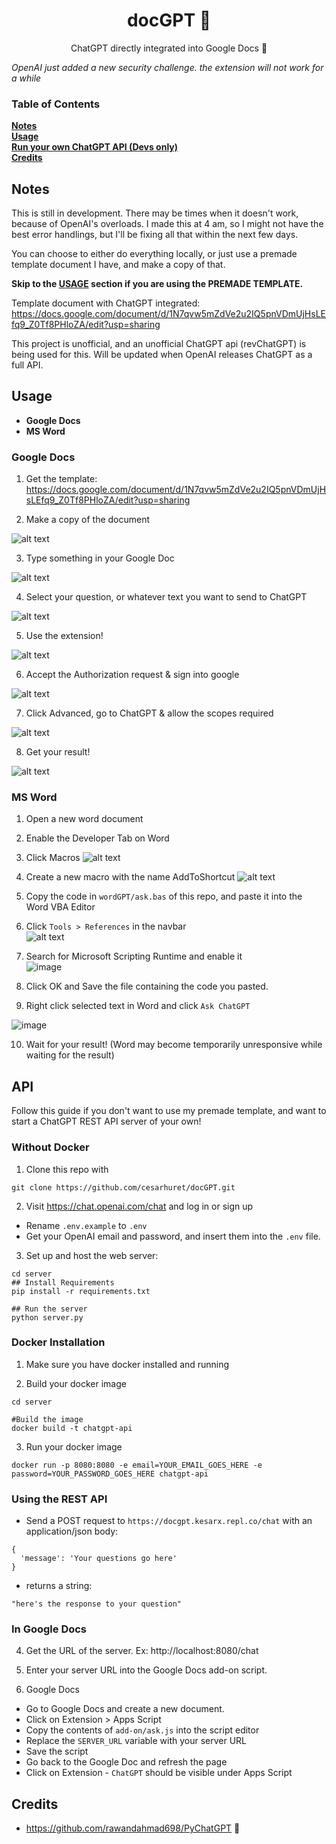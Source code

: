 <h1 align="center">
docGPT 📄
</h1>
<p align="center">
ChatGPT directly integrated into Google Docs 📑
</p>

*OpenAI just added a new security challenge. the extension will not work for a while*

### Table of Contents
**[Notes](#Notes)**<br>
**[Usage](#usage)**<br>
**[Run your own ChatGPT API (Devs only)](#API)**<br>
**[Credits](#credits)**<br>

## Notes

This is still in development. There may be times when it doesn't work, because of OpenAI's overloads. I made this at 4 am, so I might not have the best error handlings, but I'll be fixing all that within the next few days.

You can choose to either do everything locally, or just use a premade template document I have, and make a copy of that.

**Skip to the **[USAGE](#usage)** section if you are using the PREMADE TEMPLATE.**

Template document with ChatGPT integrated: https://docs.google.com/document/d/1N7qvw5mZdVe2u2IQ5pnVDmUjHsLEfq9_Z0Tf8PHloZA/edit?usp=sharing

This project is unofficial, and an unofficial ChatGPT api (revChatGPT) is being used for this. Will be updated when OpenAI releases ChatGPT as a full API.

## Usage

- **Google Docs**<br>
- **MS Word**<br>

### Google Docs

1. Get the template: https://docs.google.com/document/d/1N7qvw5mZdVe2u2IQ5pnVDmUjHsLEfq9_Z0Tf8PHloZA/edit?usp=sharing

2. Make a copy of the document

  ![alt text](https://i.imgur.com/YlWvBEzl.png)

3. Type something in your Google Doc

  ![alt text](https://i.imgur.com/287n0U0l.png)
  
4. Select your question, or whatever text you want to send to ChatGPT
  
  ![alt text](https://i.imgur.com/62tfu0kl.png)

5. Use the extension! 

  ![alt text](https://i.imgur.com/g7w6Qgfl.png)

6. Accept the Authorization request & sign into google

  ![alt text](https://i.imgur.com/LbmKDmpl.png)
  
7. Click Advanced, go to ChatGPT & allow the scopes required

  ![alt text](https://i.imgur.com/D7gzZpal.png)


8. Get your result!

  ![alt text](https://i.imgur.com/MEidlLYl.png)
  
### MS Word

1. Open a new word document

2. Enable the Developer Tab on Word

3. Click Macros
  ![alt text](https://i.imgur.com/946Lupxl.png)

4. Create a new macro with the name AddToShortcut
  ![alt text](https://i.imgur.com/1DSMx78l.png)
  
5. Copy the code in `wordGPT/ask.bas` of this repo, and paste it into the Word VBA Editor

6. Click `Tools > References` in the navbar <br>
  ![alt text](https://i.imgur.com/eiWU4Ecl.png)

7. Search for Microsoft Scripting Runtime and enable it <br>
  ![image](https://user-images.githubusercontent.com/67405604/205881130-c82f1ace-2c06-462e-a196-e7188077e9c5.png)

8. Click OK and Save the file containing the code you pasted.

9. Right click selected text in Word and click `Ask ChatGPT`

![image](https://user-images.githubusercontent.com/67405604/205882403-1fee052b-1a40-45e0-838b-f0c9268611ed.png)

10. Wait for your result! (Word may become temporarily unresponsive while waiting for the result)

## API 

Follow this guide if you don't want to use my premade template, and want to start a ChatGPT REST API server of your own!

### Without Docker

1. Clone this repo with 

  ```
  git clone https://github.com/cesarhuret/docGPT.git
  ```

2. Visit https://chat.openai.com/chat and log in or sign up
  - Rename `.env.example` to `.env`
  - Get your OpenAI email and password, and insert them into the `.env` file. 

3. Set up and host the web server: 

  ```
  cd server
  ## Install Requirements
  pip install -r requirements.txt

  ## Run the server
  python server.py
  ```

### Docker Installation

1. Make sure you have docker installed and running

2. Build your docker image

```
cd server

#Build the image
docker build -t chatgpt-api

```

3. Run your docker image

```
docker run -p 8080:8080 -e email=YOUR_EMAIL_GOES_HERE -e password=YOUR_PASSWORD_GOES_HERE chatgpt-api

```

### Using the REST API

- Send a POST request to `https://docgpt.kesarx.repl.co/chat` with an application/json body:

```
{
  'message': 'Your questions go here'
}
```
- returns a string: 

```
"here's the response to your question"
```


### In Google Docs

4. Get the URL of the server. Ex: http://localhost:8080/chat

5. Enter your server URL into the Google Docs add-on script. 

6. Google Docs
  - Go to Google Docs and create a new document.
  - Click on Extension > Apps Script
  - Copy the contents of `add-on/ask.js` into the script editor
  - Replace the `SERVER_URL` variable with your server URL
  - Save the script
  - Go back to the Google Doc and refresh the page
  - Click on Extension - `ChatGPT` should be visible under Apps Script
  
## Credits

- https://github.com/rawandahmad698/PyChatGPT :pray:
